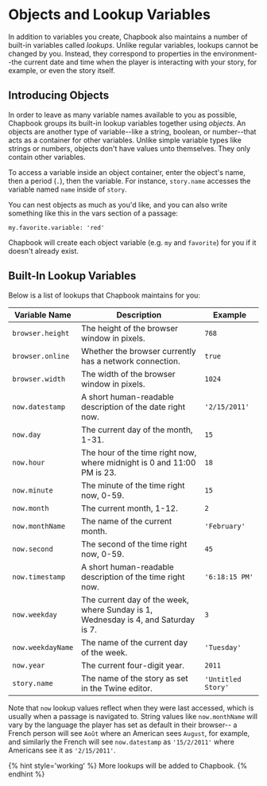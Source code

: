 # Objects and Lookup Variables

In addition to variables you create, Chapbook also maintains a number of built-in variables called _lookups_. Unlike regular variables, lookups cannot be changed by you. Instead, they correspond to properties in the environment--the current date and time when the player is interacting with your story, for example, or even the story itself.

## Introducing Objects

In order to leave as many variable names available to you as possible, Chapbook groups its built-in lookup variables together using _objects_. An objects are another type of variable--like a string, boolean, or number--that acts as a container for other variables. Unlike simple variable types like strings or numbers, objects don't have values unto themselves. They only contain other variables.

To access a variable inside an object container, enter the object's name, then a period (`.`), then the variable. For instance, `story.name` accesses the variable named `name` inside of `story`.

You can nest objects as much as you'd like, and you can also write something like this in the vars section of a passage:

```
my.favorite.variable: 'red'
```

Chapbook will create each object variable (e.g. `my` and `favorite`) for you if it doesn't already exist.

## Built-In Lookup Variables

Below is a list of lookups that Chapbook maintains for you:

| Variable Name     | Description                                                                        | Example            |
| ----------------- | ---------------------------------------------------------------------------------- | ------------------ |
| `browser.height`  | The height of the browser window in pixels.                                        | `768`              |
| `browser.online`  | Whether the browser currently has a network connection.                            | `true`             |
| `browser.width`   | The width of the browser window in pixels.                                         | `1024`             |
| `now.datestamp`   | A short human-readable description of the date right now.                          | `'2/15/2011'`      |
| `now.day`         | The current day of the month, 1-31.                                                | `15`               |
| `now.hour`        | The hour of the time right now, where midnight is 0 and 11:00 PM is 23.            | `18`               |
| `now.minute`      | The minute of the time right now, 0-59.                                            | `15`               |
| `now.month`       | The current month, 1-12.                                                           | `2`                |
| `now.monthName`   | The name of the current month.                                                     | `'February'`       |
| `now.second`      | The second of the time right now, 0-59.                                            | `45`               |
| `now.timestamp`   | A short human-readable description of the time right now.                          | `'6:18:15 PM'`     |
| `now.weekday`     | The current day of the week, where Sunday is 1, Wednesday is 4, and Saturday is 7. | `3`                |
| `now.weekdayName` | The name of the current day of the week.                                           | `'Tuesday'`        |
| `now.year`        | The current four-digit year.                                                       | `2011`             |
| `story.name`      | The name of the story as set in the Twine editor.                                  | `'Untitled Story'` |

Note that `now` lookup values reflect when they were last accessed, which is usually when a passage is navigated to. String values like `now.monthName` will vary by the language the player has set as default in their browser-- a French person will see `Août` where an American sees `August`, for example, and similarly the French will see `now.datestamp` as `'15/2/2011'` where Americans see it as `'2/15/2011'`.

{% hint style='working' %}
More lookups will be added to Chapbook.
{% endhint %}
